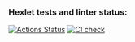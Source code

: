 ### Hexlet tests and linter status:
[![Actions Status](https://github.com/ivan24/python-project-50/workflows/hexlet-check/badge.svg)](https://github.com/ivan24/python-project-50/actions)
[![CI check](https://github.com/ivan24/python-project-50/actions/workflows/gendiff.yml/badge.svg)](https://github.com/ivan24/python-project-50/actions/workflows/gendiff.yml)
